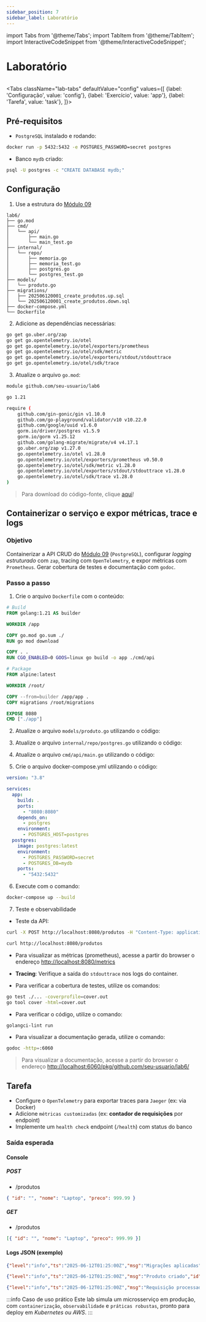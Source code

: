 ```yaml
---
sidebar_position: 7
sidebar_label: Laboratório
---
```


import Tabs from '@theme/Tabs';
import TabItem from '@theme/TabItem';
import InteractiveCodeSnippet from '@theme/InteractiveCodeSnippet';

# Laboratório

<div className="text--right" style={{ background:'#6eb6e6', borderBottom:'3px solid #007d9c', marginTop:'2rem', marginBottom:'5rem' }}>
<img src={require('@site/static/img/gophers/gopher-background.png').default} style={{ width:'20rem',padding:'10px 0' }} alt="" />
</div>

<Tabs
className="lab-tabs"
defaultValue="config"
values={[
{label: 'Configuração', value: 'config'},
{label: 'Exercício', value: 'app'},
{label: 'Tarefa', value: 'task'},
]}>
<TabItem value="config">

## Pré-requisitos

- `PostgreSQL` instalado e rodando:

```bash
docker run -p 5432:5432 -e POSTGRES_PASSWORD=secret postgres
```

- Banco `mydb` criado:

```bash
psql -U postgres -c "CREATE DATABASE mydb;"
```

## Configuração

1. Use a estrutura do [Módulo 09](go-basic/go-module-9/5-laboratorio.md)

```dirtree
lab6/
├── go.mod
├── cmd/
│   └── api/
│		├── main.go
│       └── main_test.go
├── internal/
│   └── repo/
│		├── memoria.go
│		├── memoria_test.go
│		├── postgres.go
│       └── postgres_test.go
├── models/
│   └── produto.go
├── migrations/
│ 	├── 202506120001_create_produtos.up.sql
│   └── 202506120001_create_produtos.down.sql
├── docker-compose.yml
└── Dockerfile
```

2. Adicione as dependências necessárias:

```bash
go get go.uber.org/zap
go get go.opentelemetry.io/otel
go get go.opentelemetry.io/otel/exporters/prometheus
go get go.opentelemetry.io/otel/sdk/metric
go get go.opentelemetry.io/otel/exporters/stdout/stdouttrace
go get go.opentelemetry.io/otel/sdk/trace
```

3. Atualize o arquivo `go.mod`:

```bash
module github.com/seu-usuario/lab6

go 1.21

require (
	github.com/gin-gonic/gin v1.10.0
	github.com/go-playground/validator/v10 v10.22.0
	github.com/google/uuid v1.6.0
	gorm.io/driver/postgres v1.5.9
	gorm.io/gorm v1.25.12
	github.com/golang-migrate/migrate/v4 v4.17.1
	go.uber.org/zap v1.27.0
	go.opentelemetry.io/otel v1.28.0
	go.opentelemetry.io/otel/exporters/prometheus v0.50.0
	go.opentelemetry.io/otel/sdk/metric v1.28.0
	go.opentelemetry.io/otel/exporters/stdout/stdouttrace v1.28.0
	go.opentelemetry.io/otel/sdk/trace v1.28.0
)
```

> Para download do código-fonte, clique [aqui](@site/static/code/mod10/lab/lab10.zip)!

</TabItem>
<TabItem value="app">

## Containerizar o serviço e expor métricas, trace e logs

### Objetivo

Containerizar a API CRUD do [Módulo 09](go-basic/go-module-9/index.md) (`PostgreSQL`), configurar _logging estruturado_ com `zap`, tracing com `OpenTelemetry`, e expor métricas com `Prometheus`. Gerar cobertura de testes e documentação com `godoc`.

### Passo a passo

1. Crie o arquivo `Dockerfile` com o conteúdo:

```Dockerfile
# Build
FROM golang:1.21 AS builder

WORKDIR /app

COPY go.mod go.sum ./
RUN go mod download

COPY . .
RUN CGO_ENABLED=0 GOOS=linux go build -o app ./cmd/api

# Package
FROM alpine:latest

WORKDIR /root/

COPY --from=builder /app/app .
COPY migrations /root/migrations

EXPOSE 8080
CMD ["./app"]
```

2. Atualize o arquivo `models/produto.go` utilizando o código:

<InteractiveCodeSnippet 
    src="code/mod10/lab/models/produto.go" 
    allowExecute={false} 
    allowEdit={false} />

3. Atualize o arquivo `internal/repo/postgres.go` utilizando o código:

<InteractiveCodeSnippet 
    src="code/mod10/lab/internal/repo/postgres.go" 
    allowExecute={false} 
    allowEdit={false} />

4. Atualize o arquivo `cmd/api/main.go` utilizando o código:

<InteractiveCodeSnippet 
    src="code/mod10/lab/cmd/api/main.go" 
    allowExecute={false} 
    allowEdit={false} />

5. Crie o arquivo docker-compose.yml utilizando o código:

```yaml
version: "3.8"

services:
  app:
    build: .
    ports:
      - "8080:8080"
    depends_on:
      - postgres
    environment:
      - POSTGRES_HOST=postgres
  postgres:
    image: postgres:latest
    environment:
      - POSTGRES_PASSWORD=secret
      - POSTGRES_DB=mydb
    ports:
      - "5432:5432"
```

6. Execute com o comando:

```bash
docker-compose up --build
```

7. Teste e observabilidade

- Teste da API:

```bash
curl -X POST http://localhost:8080/produtos -H "Content-Type: application/json" -d '{"nome":"Laptop","preco":999.99}'

curl http://localhost:8080/produtos
```

- Para visualizar as métricas (prometheus), acesse a partir do browser o endereço [http://localhost:8080/metrics](http://localhost:8080/metrics)

- **Tracing**: Verifique a saída do `stdouttrace` nos logs do container.

- Para verificar a cobertura de testes, utilize os comandos:

```bash
go test ./... -coverprofile=cover.out
go tool cover -html=cover.out
```

- Para verificar o código, utilize o comando:

```bash
golangci-lint run
```

- Para visualizar a documentação gerada, utilize o comando:

```bash
godoc -http=:6060
```

> Para visualizar a documentação, acesse a partir do browser o endereço [http://localhost:6060/pkg/github.com/seu-usuario/lab6/](http://localhost:6060/pkg/github.com/seu-usuario/lab6/)

</TabItem>
<TabItem value="task">

## Tarefa

- Configure o `OpenTelemetry` para exportar traces para `Jaeger` (ex: via Docker)
- Adicione `métricas customizadas` (ex: **contador de requisições** por endpoint)
- Implemente um `health check` endpoint (`/health`) com status do banco

### Saída esperada

#### Console

##### POST

- /produtos

```json
{ "id": "", "nome": "Laptop", "preco": 999.99 }
```

##### GET

- /produtos

```json
[{ "id": "", "nome": "Laptop", "preco": 999.99 }]
```

#### Logs JSON (exemplo)

```json
{"level":"info","ts":"2025-06-12T01:25:00Z","msg":"Migrações aplicadas"}

{"level":"info","ts":"2025-06-12T01:25:00Z","msg":"Produto criado","id":"","nome":"Laptop","preco":999.99}

{"level":"info","ts":"2025-06-12T01:25:00Z","msg":"Requisição processada","method":"POST","path":"/produtos","status":201,"duration":"1ms"}
```

:::info Caso de uso prático
Este lab simula um microsserviço em produção, com `containerização`, `observabilidade` e `práticas robustas`, pronto para deploy em _Kubernetes ou AWS_.
:::

</TabItem>
</Tabs>
